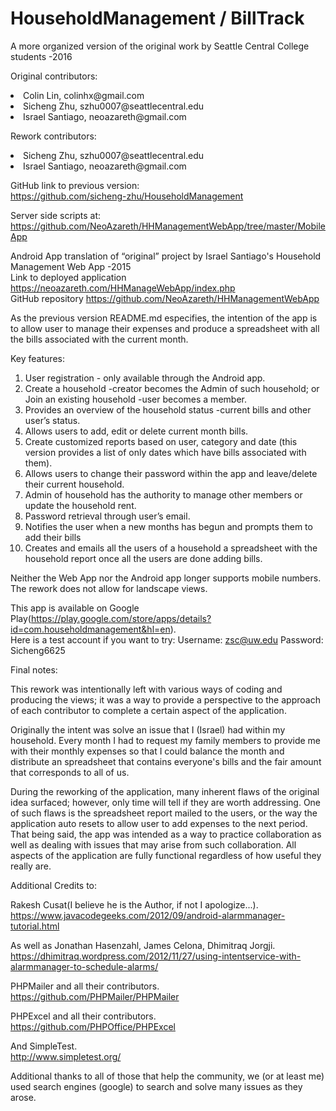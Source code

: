 # HouseholdManagement / BillTrack

A more organized version of the original work by Seattle Central College students -2016

Original contributors:
<li>
Colin Lin, colinhx@gmail.com
<li>
Sicheng Zhu, szhu0007@seattlecentral.edu
<li>
Israel Santiago, neoazareth@gmail.com

Rework contributors:
<li>
Sicheng Zhu, szhu0007@seattlecentral.edu
<li>
Israel Santiago, neoazareth@gmail.com

GitHub link to previous version:<br>
https://github.com/sicheng-zhu/HouseholdManagement

Server side scripts at: <br>
https://github.com/NeoAzareth/HHManagementWebApp/tree/master/MobileApp

Android App translation of “original” project by Israel Santiago's Household Management Web App -2015 <br>
Link to deployed application https://neoazareth.com/HHManageWebApp/index.php <br>
GitHub repository https://github.com/NeoAzareth/HHManagementWebApp

As the previous version README.md especifies, the intention of the app is to allow user to manage their expenses 
and produce a spreadsheet with all the bills associated with the current month.

Key features:

1. User registration - only available through the Android app.
2. Create a household -creator becomes the Admin of such household; or Join an existing household -user becomes a member.
3. Provides an overview of the household status -current bills and other user’s status.
4. Allows users to add, edit or delete current month bills.
5. Create customized reports based on user, category and date (this version provides a list of only dates which have 
bills associated with them).
6. Allows users to change their password within the app and leave/delete their current household.
7. Admin of household has the authority to manage other members or update the household rent.
8. Password retrieval through user’s email. 
9. Notifies the user when a new months has begun and prompts them to add their bills
10. Creates and emails all the users of a household a spreadsheet with the household report once all the users are done 
adding bills.

Neither the Web App nor the Android app longer supports mobile numbers. The rework does not allow for landscape 
views.

This app is available on Google Play(https://play.google.com/store/apps/details?id=com.householdmanagement&hl=en). 
<br>
Here is a test account if you want to try: Username: zsc@uw.edu Password: Sicheng6625

Final notes:

This rework was intentionally left with various ways of coding and producing the views; it was a way to provide a 
perspective to the approach of each contributor to complete a certain aspect of the application. 

Originally the intent was solve an issue that I (Israel) had within my household. Every month I had to request my 
family members to provide me with their monthly expenses so that I could balance the month and distribute an spreadsheet 
that contains everyone's bills and the fair amount that corresponds to all of us. 

During the reworking of the application, many inherent flaws of the original idea surfaced; however, only time will tell 
if they are worth addressing. One of such flaws is the spreadsheet report mailed to the users, or the way the application 
auto resets to allow user to add expenses to the next period. That being said, the app was intended as a way to practice 
collaboration as well as dealing with issues that may arise from such collaboration. All aspects of the application are 
fully functional regardless of how useful they really are.

Additional Credits to:

Rakesh Cusat(I believe he is the Author, if not I apologize...). <br>
https://www.javacodegeeks.com/2012/09/android-alarmmanager-tutorial.html

As well as Jonathan Hasenzahl, James Celona, Dhimitraq Jorgji. <br>
https://dhimitraq.wordpress.com/2012/11/27/using-intentservice-with-alarmmanager-to-schedule-alarms/

PHPMailer and all their contributors. <br>
https://github.com/PHPMailer/PHPMailer

PHPExcel and all their contributors. <br>
https://github.com/PHPOffice/PHPExcel

And SimpleTest. <br>
http://www.simpletest.org/

Additional thanks to all of those that help the community, we (or at least me) used search engines (google) to search 
and solve many issues as they arose. 

